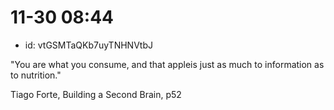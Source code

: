 # 11-30 08:44
* id: vtGSMTaQKb7uyTNHNVtbJ

"You are what you consume, and that appleis just as much to information as to nutrition."

Tiago Forte, Building a Second Brain, p52